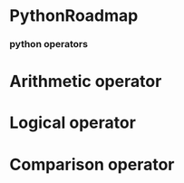 # PythonRoadmap

### python operators
# Arithmetic operator
# Logical operator
# Comparison operator

